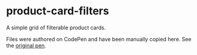 # product-card-filters
A simple grid of filterable product cards.

Files were authored on CodePen and have been manually copied here. See the [original pen](http://codepen.io/jpkempf/pen/rLOOjr).
